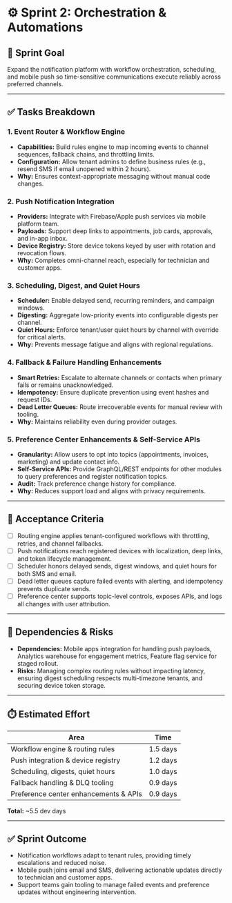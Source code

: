 # ⚙️ Sprint 2: Orchestration & Automations

## 🎯 Sprint Goal
Expand the notification platform with workflow orchestration, scheduling, and mobile push so time-sensitive communications execute reliably across preferred channels.

---

## ✅ Tasks Breakdown

### 1. Event Router & Workflow Engine
- **Capabilities:** Build rules engine to map incoming events to channel sequences, fallback chains, and throttling limits.
- **Configuration:** Allow tenant admins to define business rules (e.g., resend SMS if email unopened within 2 hours).
- **Why:** Ensures context-appropriate messaging without manual code changes.

### 2. Push Notification Integration
- **Providers:** Integrate with Firebase/Apple push services via mobile platform team.
- **Payloads:** Support deep links to appointments, job cards, approvals, and in-app inbox.
- **Device Registry:** Store device tokens keyed by user with rotation and revocation flows.
- **Why:** Completes omni-channel reach, especially for technician and customer apps.

### 3. Scheduling, Digest, and Quiet Hours
- **Scheduler:** Enable delayed send, recurring reminders, and campaign windows.
- **Digesting:** Aggregate low-priority events into configurable digests per channel.
- **Quiet Hours:** Enforce tenant/user quiet hours by channel with override for critical alerts.
- **Why:** Prevents message fatigue and aligns with regional regulations.

### 4. Fallback & Failure Handling Enhancements
- **Smart Retries:** Escalate to alternate channels or contacts when primary fails or remains unacknowledged.
- **Idempotency:** Ensure duplicate prevention using event hashes and request IDs.
- **Dead Letter Queues:** Route irrecoverable events for manual review with tooling.
- **Why:** Maintains reliability even during provider outages.

### 5. Preference Center Enhancements & Self-Service APIs
- **Granularity:** Allow users to opt into topics (appointments, invoices, marketing) and update contact info.
- **Self-Service APIs:** Provide GraphQL/REST endpoints for other modules to query preferences and register notification topics.
- **Audit:** Track preference change history for compliance.
- **Why:** Reduces support load and aligns with privacy requirements.

---

## 📌 Acceptance Criteria
- [ ] Routing engine applies tenant-configured workflows with throttling, retries, and channel fallbacks.
- [ ] Push notifications reach registered devices with localization, deep links, and token lifecycle management.
- [ ] Scheduler honors delayed sends, digest windows, and quiet hours for both SMS and email.
- [ ] Dead letter queues capture failed events with alerting, and idempotency prevents duplicate sends.
- [ ] Preference center supports topic-level controls, exposes APIs, and logs all changes with user attribution.

---

## 🔗 Dependencies & Risks
- **Dependencies:** Mobile apps integration for handling push payloads, Analytics warehouse for engagement metrics, Feature flag service for staged rollout.
- **Risks:** Managing complex routing rules without impacting latency, ensuring digest scheduling respects multi-timezone tenants, and securing device token storage.

---

## ⏱️ Estimated Effort
| Area | Time |
|------|------|
| Workflow engine & routing rules | 1.5 days |
| Push integration & device registry | 1.2 days |
| Scheduling, digests, quiet hours | 1.0 days |
| Fallback handling & DLQ tooling | 0.9 days |
| Preference center enhancements & APIs | 0.9 days |

**Total:** ~5.5 dev days

---

## ✅ Sprint Outcome
- Notification workflows adapt to tenant rules, providing timely escalations and reduced noise.
- Mobile push joins email and SMS, delivering actionable updates directly to technician and customer apps.
- Support teams gain tooling to manage failed events and preference updates without engineering intervention.
